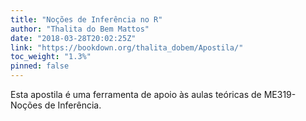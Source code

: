 ```yaml
---
title: "Noções de Inferência no R"
author: "Thalita do Bem Mattos"
date: "2018-03-28T20:02:25Z"
link: "https://bookdown.org/thalita_dobem/Apostila/"
toc_weight: "1.3%"
pinned: false
---
```


Esta apostila é uma ferramenta de apoio às aulas teóricas de ME319-Noções de Inferência.

